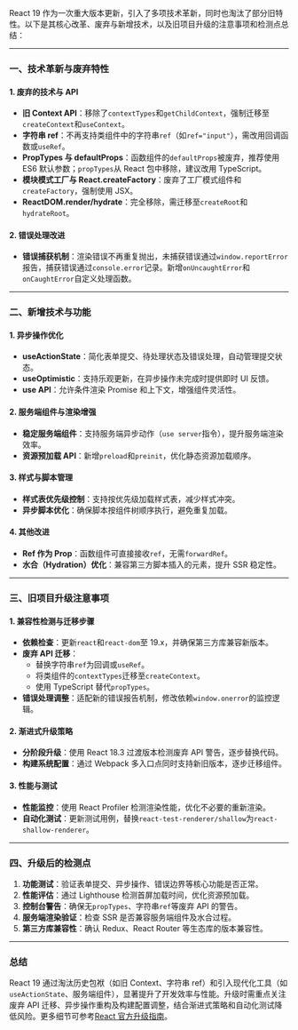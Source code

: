 React 19 作为一次重大版本更新，引入了多项技术革新，同时也淘汰了部分旧特性。以下是其核心改革、废弃与新增技术，以及旧项目升级的注意事项和检测点总结：

---

### **一、技术革新与废弃特性**

#### **1. 废弃的技术与 API**

- **旧 Context API**：移除了`contextTypes`和`getChildContext`，强制迁移至`createContext`和`useContext`。
- **字符串 ref**：不再支持类组件中的字符串`ref`（如`ref="input"`），需改用回调函数或`useRef`。
- **PropTypes 与 defaultProps**：函数组件的`defaultProps`被废弃，推荐使用 ES6 默认参数；`propTypes`从 React 包中移除，建议改用 TypeScript。
- **模块模式工厂与 React.createFactory**：废弃了工厂模式组件和`createFactory`，强制使用 JSX。
- **ReactDOM.render/hydrate**：完全移除，需迁移至`createRoot`和`hydrateRoot`。

#### **2. 错误处理改进**

- **错误捕获机制**：渲染错误不再重复抛出，未捕获错误通过`window.reportError`报告，捕获错误通过`console.error`记录。新增`onUncaughtError`和`onCaughtError`自定义处理函数。

---

### **二、新增技术与功能**

#### **1. 异步操作优化**

- **useActionState**：简化表单提交、待处理状态及错误处理，自动管理提交状态。
- **useOptimistic**：支持乐观更新，在异步操作未完成时提供即时 UI 反馈。
- **use API**：允许条件渲染 Promise 和上下文，增强组件灵活性。

#### **2. 服务端组件与渲染增强**

- **稳定服务端组件**：支持服务端异步动作（`use server`指令），提升服务端渲染效率。
- **资源预加载 API**：新增`preload`和`preinit`，优化静态资源加载顺序。

#### **3. 样式与脚本管理**

- **样式表优先级控制**：支持按优先级加载样式表，减少样式冲突。
- **异步脚本优化**：确保脚本按组件树顺序执行，避免重复加载。

#### **4. 其他改进**

- **Ref 作为 Prop**：函数组件可直接接收`ref`，无需`forwardRef`。
- **水合（Hydration）优化**：兼容第三方脚本插入的元素，提升 SSR 稳定性。

---

### **三、旧项目升级注意事项**

#### **1. 兼容性检测与迁移步骤**

- **依赖检查**：更新`react`和`react-dom`至 19.x，并确保第三方库兼容新版本。
- **废弃 API 迁移**：
  - 替换字符串`ref`为回调或`useRef`。
  - 将类组件的`contextTypes`迁移至`createContext`。
  - 使用 TypeScript 替代`propTypes`。
- **错误处理调整**：适配新的错误报告机制，修改依赖`window.onerror`的监控逻辑。

#### **2. 渐进式升级策略**

- **分阶段升级**：使用 React 18.3 过渡版本检测废弃 API 警告，逐步替换代码。
- **构建系统配置**：通过 Webpack 多入口点同时支持新旧版本，逐步迁移组件。

#### **3. 性能与测试**

- **性能监控**：使用 React Profiler 检测渲染性能，优化不必要的重新渲染。
- **自动化测试**：更新测试用例，替换`react-test-renderer/shallow`为`react-shallow-renderer`。

---

### **四、升级后的检测点**

1. **功能测试**：验证表单提交、异步操作、错误边界等核心功能是否正常。
2. **性能评估**：通过 Lighthouse 检测首屏加载时间，优化资源预加载。
3. **控制台警告**：确保无`propTypes`、字符串`ref`等废弃 API 的警告。
4. **服务端渲染验证**：检查 SSR 是否兼容服务端组件及水合过程。
5. **第三方库兼容性**：确认 Redux、React Router 等生态库的版本兼容性。

---

### **总结**

React 19 通过淘汰历史包袱（如旧 Context、字符串 ref）和引入现代化工具（如`useActionState`、服务端组件），显著提升了开发效率与性能。升级时需重点关注废弃 API 迁移、异步操作重构及构建配置调整，结合渐进式策略和自动化测试降低风险。更多细节可参考[React 官方升级指南](https://react.dev/blog/2024/12/05/react-19)。
